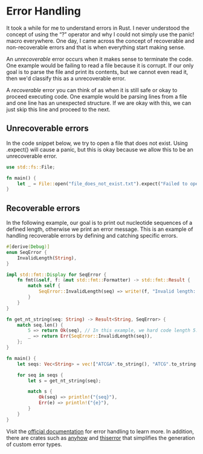 # Error Handling
It took a while for me to understand errors in Rust. I never understood the concept of using the <q>?</q> operator and why I could not simply use the panic! macro everywhere. One day, I came across the concept of recoverable and non-recoverable errors and that is when everything start making sense.

An *unrecoverable* error occurs when it makes sense to terminate the code. One example would be failing to read a file because it is corrupt. If our only goal is to parse the file and print its contents, but we cannot even read it, then we'd classify this as a unrecoverable error.


A *recoverable* error you can think of as when it is still safe or okay to proceed executing code. One example would be parsing lines from a file and one line has an unexpected structure. If we are okay with this, we can just skip this line and proceed to the next.

## Unrecoverable errors
In the code snippet below, we try to open a file that does not exist. Using .expect() will cause a panic, but this is okay because we allow this to be an unrecoverable error.
```rust
use std::fs::File;

fn main() {
    let _ = File::open("file_does_not_exist.txt").expect("Failed to open file");
}

```

## Recoverable errors
In the following example, our goal is to print out nucleotide sequences of a defined length, otherwise we print an error message. This is an example of handling recoverable errors by defining and catching specific errors.

```rust
#[derive(Debug)]
enum SeqError {
    InvalidLength(String),
}

impl std::fmt::Display for SeqError {
    fn fmt(&self, f: &mut std::fmt::Formatter) -> std::fmt::Result {
        match self {
            SeqError::InvalidLength(seq) => write!(f, "Invalid length: {seq}"),
        }
    }
}

fn get_nt_string(seq: String) -> Result<String, SeqError> {
    match seq.len() {
        5 => return Ok(seq), // In this example, we hard code length 5.
        _ => return Err(SeqError::InvalidLength(seq)),
    };
}

fn main() {
    let seqs: Vec<String> = vec!["ATCGA".to_string(), "ATCG".to_string(), "TTTTT".to_string()];

    for seq in seqs {
        let s = get_nt_string(seq);

        match s {
            Ok(seq) => println!("{seq}"),
            Err(e) => println!("{e}"),
        }
    }
}
```


Visit the [official documentation](https://doc.rust-lang.org/book/ch09-00-error-handling.html) for error handling to learn more. In addition, there are crates such as [anyhow](https://docs.rs/anyhow/latest/anyhow/) and [thiserror](https://docs.rs/thiserror/latest/thiserror/) that simplifies the generation of custom error types.

